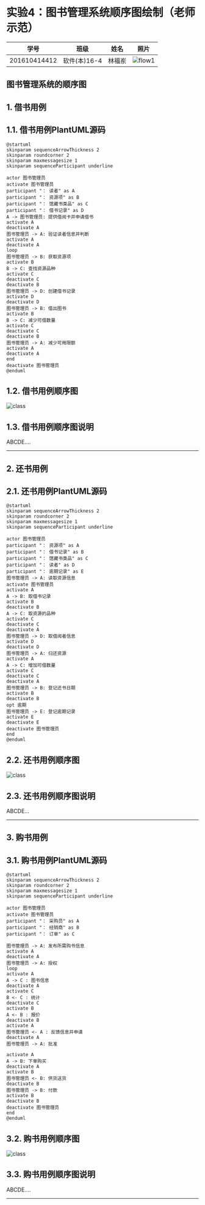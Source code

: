# 实验4：图书管理系统顺序图绘制（老师示范）
|学号|班级|姓名|照片|
|:-------:|:-------------: | :----------:|:---:|
|201610414412|软件(本)16-4|林福岽|![flow1](../myself.jpg)|

## 图书管理系统的顺序图

## 1. 借书用例
## 1.1. 借书用例PlantUML源码

``` sequence
@startuml
skinparam sequenceArrowThickness 2
skinparam roundcorner 2
skinparam maxmessagesize 1
skinparam sequenceParticipant underline

actor 图书管理员
activate 图书管理员
participant "： 读者" as A
participant "： 资源项" as B
participant "： 馆藏书类品" as C
participant "： 借书记录" as D
A -> 图书管理员: 提供借阅卡并申请借书
activate A
deactivate A
图书管理员 -> A: 验证读者信息并判断
activate A
deactivate A
loop
图书管理员 -> B: 获取资源项
activate B
B -> C: 查找资源品种
activate C
deactivate C
deactivate B
图书管理员 -> D: 创建借书记录
activate D
deactivate D
图书管理员 -> B: 借出图书
activate B
B -> C: 减少可借数量
activate C
deactivate C
deactivate B
图书管理员 -> A: 减少可用限额
activate A
deactivate A
end
deactivate 图书管理员
@enduml
```

## 1.2. 借书用例顺序图
![class](https://github.com/lfd1109550635/is_analysis/blob/master/test4/实验四.png)

## 1.3. 借书用例顺序图说明
ABCDE....

***

## 2. 还书用例
## 2.1. 还书用例PlantUML源码

``` sequence
@startuml
skinparam sequenceArrowThickness 2
skinparam roundcorner 2
skinparam maxmessagesize 1
skinparam sequenceParticipant underline

actor 图书管理员
participant "： 资源项" as A
participant "： 借书记录" as B
participant "： 馆藏书类品" as C
participant "： 读者" as D
participant "： 逾期记录" as E
图书管理员 -> A: 读取资源信息
activate 图书管理员
activate A
A -> B: 取借书记录
activate B
deactivate B
A -> C: 取资源的品种
activate C
deactivate C
deactivate A
图书管理员 -> D: 取借阅者信息
activate D
deactivate D
图书管理员 -> A: 归还资源
activate A
A -> C: 增加可借数量
activate C
deactivate C
deactivate A
图书管理员 -> B: 登记还书日期
activate B
deactivate B
opt 逾期
图书管理员 -> E: 登记逾期记录
activate E
deactivate E
deactivate 图书管理员
end
@enduml
```

## 2.2. 还书用例顺序图
![class](https://github.com/lfd1109550635/is_analysis/blob/master/test4/实验归还图书.png)

## 2.3. 还书用例顺序图说明
ABCDE...
***

## 3. 购书用例
## 3.1. 购书用例PlantUML源码

``` sequence
@startuml
skinparam sequenceArrowThickness 2
skinparam roundcorner 2
skinparam maxmessagesize 1
skinparam sequenceParticipant underline

actor 图书管理员
activate 图书管理员
participant "： 采购员" as A
participant "： 经销商" as B
participant "： 订单" as C

图书管理员 -> A: 发布所需购书信息
activate A
deactivate A
图书管理员 -> A: 授权
loop
activate A
A -> C : 图书信息
deactivate A
activate C
B <- C : 统计
deactivate C
activate B
A <- B : 报价
deactivate B
activate A
图书管理员 <- A : 反馈信息并申请
deactivate A
图书管理员 -> A: 批准

activate A
A -> B: 下单购买
deactivate A
activate B
图书管理员 <- B: 供货送货
deactivate B
图书管理员 -> B: 付款
activate B
deactivate B
deactivate 图书管理员
end
@enduml
```

## 3.2. 购书用例顺序图
![class](https://github.com/lfd1109550635/is_analysis/blob/master/test4/实验四购书.png)

## 3.3. 购书用例顺序图说明
ABCDE....

***
